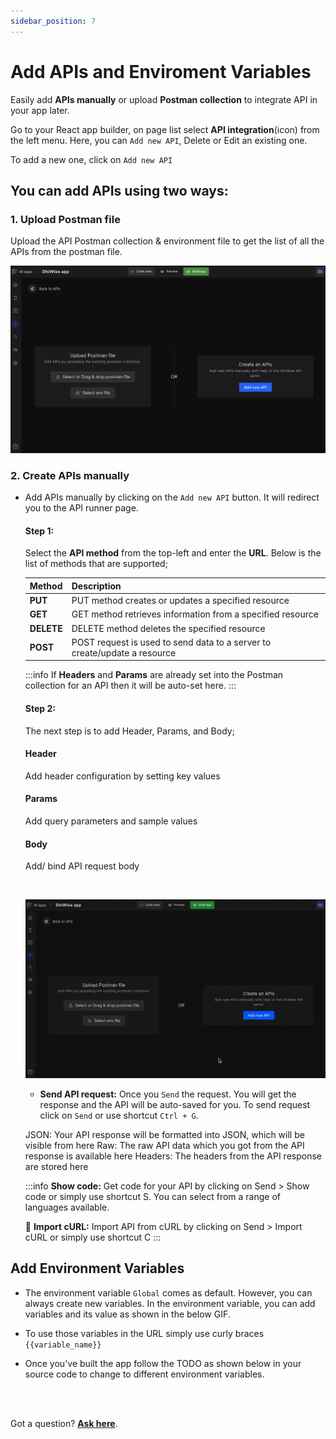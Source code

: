 ```yaml
---
sidebar_position: 7
---
```

# Add APIs and Enviroment Variables

Easily add **APIs manually** or upload **Postman collection** to integrate API in your app later.

Go to your React app builder, on page list select **API integration**(icon) from the left menu. Here, you can `Add new API`, Delete or Edit an existing one.

To add a new one, click on `Add new API`

## **You can add APIs using two ways:**

### 1. Upload Postman file

Upload the API Postman collection & environment file to get the list of all the APIs from the postman file.

![Example banner](../ios/images/Add-API/Upload-postman.png)

### 2. Create APIs manually
  - Add APIs manually by clicking on the `Add new API` button. It will redirect you to the API runner page.
    
    #### **Step 1:** 
    Select the **API method** from the top-left and enter the **URL**. Below is the list of methods that are supported;
    
    <!-- type2 -->
    | Method | Description |
    | --- | --- |
    | **<e className="put method">PUT</e>** | PUT method creates or updates a specified resource |
    | **<e className="get method">GET</e>** | GET method retrieves information from a specified resource |
    | **<e className="delete method">DELETE</e>** | DELETE method deletes the specified resource |
    | **<e className="post method">POST</e>** | POST request is used to send data to a server to create/update a resource |
    
    :::info
    If **Headers** and **Params** are already set into the Postman collection for an API then it will be auto-set here.
    :::
    
    #### **Step 2:** 
    The next step is to add Header, Params, and Body;
 
    <div className="grid-cols-3 grid gap-20">
      <a className="Card">
        <h4>
            Header
        </h4>
        <p>Add header configuration by setting key values</p>
      </a>
      <a className="Card">
        <h4 className="">
          Params
        </h4>
        <p>Add query parameters and sample values</p>
      </a>
      <a className="Card">
        <h4 className="">
          Body
        </h4>
        <p>Add/ bind API request body</p>
      </a>
    </div>   
    <br/>

    ![Example banner](../ios/images/Add-API/Add-APIs.gif)

    * **Send API request:** Once you `Send` the request. You will get the response and the API will be auto-saved for you. To send request click on `Send` or use shortcut `Ctrl + G`.
      
    JSON: Your API response will be formatted into JSON, which will be visible from here
    Raw: The raw API data which you got from the API response is available here
    Headers: The headers from the API response are stored here
    
    <!-- type1 -->
    <!-- typeaddicon -->

    :::info
    **Show code:** Get code for your API by clicking on Send > Show code or simply use shortcut S. You can select from a range of languages available.

    📑 **Import cURL:** Import API from cURL by clicking on Send > Import cURL or simply use shortcut C
    :::




## **Add Environment Variables**


- The environment variable `Global` comes as default. However, you can always create new variables. In the environment variable, you can add variables and its value as shown in the below GIF.
- To use those variables in the URL simply use curly braces `{{variable_name}}`
 

- Once you've built the app follow the TODO as shown below in your source code to change to different environment variables.


<br/>
<br/>

Got a question? [**Ask here**](https://discord.com/invite/rFMnCG5MZ7).
